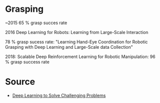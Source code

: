 
# Grasping

~2015 65 % grasp succes rate

2016 Deep Learning for Robots: Learning from Large-Scale Interaction

78 % grasp sucess rate: "Learning Hand-Eye Coordination for Robotic Grasping with Deep Learning and Large-Scale data Collection"

2018: Scalable Deep Reinforcement Learning for Robotic Manipulation: 96 % grasp success rate

# Source

* [Deep Learning to Solve Challenging Problems](https://youtu.be/rP8CGyDbxBY)
